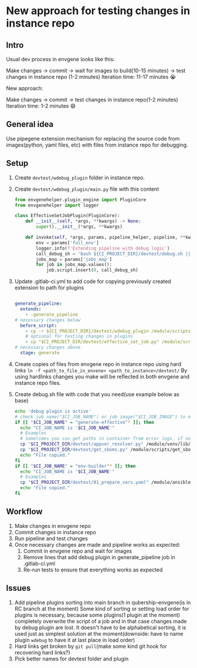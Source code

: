 # New approach for testing changes in instance repo

## Intro

Usual dev process in envgene looks like this:

Make changes -> commit -> wait for images to build(10-15 minutes) -> test changes in instance repo (1-2 minutes)
Iteration time: 11-17 minutes 😭

New approach:

Make changes -> commit -> test changes in instance repo(1-2 minutes)
Iteration time: 1-2 minutes 😄

## General idea

Use pipegene extension mechanism for replacing the source code from images(python, yaml files, etc) with files from instance repo for
debugging.

## Setup

1. Create `devtest/wdebug_plugin` folder in instance repo.
1. Create `devtest/wdebug_plugin/main.py` file with this content

    ```Python
    from envgenehelper.plugin_engine import PluginCore
    from envgenehelper import logger

    class EffectiveSetJobPlugin(PluginCore):
        def __init__(self, *args, **kwargs) -> None:
            super().__init__(*args, **kwargs)

        def invoke(self, *args, params, pipeline_helper, pipeline, **kwargs) -> None:
            env = params['full_env']
            logger.info(f'Extending pipeline with debug logic')
            call_debug_sh = 'bash ${CI_PROJECT_DIR}/devtest/debug.sh || true'
            jobs_map = params['jobs_map']
            for job in jobs_map.values():
                job.script.insert(0, call_debug_sh)
    ```

1. Update .gitlab-ci.yml to add code for copying previously created extension to path for plugins

    ```yaml

    generate_pipeline:
      extends:
        - .generate_pipeline
    # necessary changes below
      before_script:
        - cp -r ${CI_PROJECT_DIR}/devtest/wdebug_plugin /module/scripts/pipegene_plugins/per_env
        # optional for testing changes in plugins
        - cp "$CI_PROJECT_DIR/devtest/effective_set_job.py" /module/scripts/pipegene_plugins/per_env/effective_set_job/effective_set_job.py
    # necessary changes above
      stage: generate

    ```

1. Create copies of files from envgene repo in instance repo using hard links `ln -f <path_to_file_in_envene> <path_to_instance>/devtest/`
By using hardlinks changes you make will be reflected in both envgene and instance repo files.
1. Create debug.sh file with code that you need(use example below as base)

    ```bash
    echo 'debug plugin is active'
    # check job name("$CI_JOB_NAME") or job image("$CI_JOB_IMAGE") to ensure replacements happen in right places
    if [[ "$CI_JOB_NAME" = "generate-effective"* ]]; then
      echo "CI_JOB_NAME is '$CI_JOB_NAME'"
      # Examples
      # Sometimes you can get paths in container from error logs, if not look at the related Dockerfile to tell where file ends up in container
      cp "$CI_PROJECT_DIR/devtest/appver_resolver.py" /module/venv/lib/python3.10/site-packages/appver_resolver/appversion_resolver.py
      cp "$CI_PROJECT_DIR/devtest/get_sboms.py" /module/scripts/get_sboms.py
      echo "File copied."
    fi
    if [[ "$CI_JOB_NAME" = "env-builder"* ]]; then
      echo "CI_JOB_NAME is '$CI_JOB_NAME'"
      # Examples
      cp "$CI_PROJECT_DIR/devtest/01_prepare_vars.yaml" /module/ansible/roles/set_template_version/tasks/01_prepare_vars.yaml
      echo "File copied."
    fi
    ```

## Workflow

1. Make changes in envgene repo
1. Commit changes in instance repo
1. Run pipeline and test changes
1. Once necessary changes are made and pipeline works as expected:
    1. Commit in envgene repo and wait for images
    1. Remove lines that add debug plugin in generate_pipeline job in .gitlab-ci.yml
    1. Re-run tests to ensure that everything works as expected

## Issues

1. Add pipeline plugins sorting into main branch in qubership-envgene(is in RC branch at the moment)
Some kind of sorting or setting load order for plugins is necessary, because some plugins(1 plugin at the moment) completely overwrite the
script of a job and in that case changes made by debug plugin are lost. It doesn't have to be alphabetical sorting, it is used just as
simplest solution at the moment(downside: have to name plugin `wdebug` to have it at last place in load order)
1. Hard links get broken by `git pull`(make some kind git hook for recovering hard links?)
1. Pick better names for devtest folder and plugin
